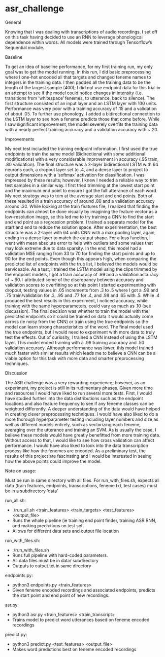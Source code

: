 # asr_challenge

General

Knowing that I was dealing with transcriptions of audio recordings, I set off on this task having decided to use an RNN to leverage phonological dependence within words. All models were trained through Tensorflow’s Sequential module. 


Baseline

To get an idea of baseline performance, for my first training run, my only goal was to get the model running. In this run, I did basic preprocessing where I one-hot encoded all that targets and changed feneme names to integers in the training data. I then padded all the training data to be the length of the largest sample (400); I did not use endpoint data for this trial in an attempt to see if the model could notice changes in intensity (i.e. transitions from ‘whitespace’ fenemes, to utterance, back to silence). The first structure consisted of an input layer and an LSTM layer with 100 units. Performance was very poor with a training accuracy of .15 and a validation of about .05. To further use phonology, I added a bidirectional connection to the LSTM layer to see how a feneme predicts those that come before. While I saw significant improvement, the model severely overfits the training data with a nearly perfect training accuracy and a validation accuracy with ~.20. 
        
Improvements

My next test included the training endpoint information. I first used the true endpoints to train the same model (Bidirectional with some additional modifications) with a very considerable improvement in accuracy (.95 train, .80 validation). The final structure was a 2-layer bidirectional LSTM with 64 neurons each, a dropout layer set to .4, and a dense layer to project to output dimensions with a ‘softmax’ activation for classification. I was impressed by these results; however, I knew I needed a reliable way to trim test samples in a similar way. I first tried trimming at the lowest start point and the maximum end point to ensure I got the full utterance of each word. My next strategy was to trim at the average start and end points. Both of these resulted in a train accuracy of around .80 and a validation accuracy around .30. 
While looking at the train features file, I realized that finding the endpoints can almost be done visually by imagining the feature vector as a low-resolution image, so this led me to try training a CNN to find the start and end point as a regression problem. I trained a separate model for the start and end to reduce the solution space. After experimentation, the best structure was a 2-layer with 64 units CNN with a max pooling layer, again, ending in a dense layer to match the output shape. For a loss function, I went with mean absolute error to help with outliers and some values that may look extreme due to data sparsity. In the end, this model had a validation MSE ranging from 33 to 70 for finding the start points and up to 90 for the end points. Even though this appears high, when comparing the predicted list of endpoints with the true list, I believed the models would be serviceable. 
As a test, I trained the LSTM model using the clips trimmed by the endpoint models, I got a train accuracy of .99 and a validation accuracy of ~.60. I attributed some of the discrepancy between accuracy and validation scores to overfitting so at this point I started experimenting with dropout, testing values in .05 increments from .3 to .5 where I got a .99 and .75 train/validation for .3, .95 and .77 for .4, and .98 and .65 with .5. While .4 produced the best results in this experiment, I noticed accuracy, while training with the same hyperparameters, could vary as much as .10 (see discussion). The final decision was whether to train the model with the predicted endpoints so it could be trained on data it would actually come across (ie noisy from the CNN) or train using the true endpoints so the model can learn strong characteristics of the word. The final model used the true endpoints, but I would need to experiment with more data to truly test the effects.
Out of curiosity, I trained a CNN instead of using the LSTM layer. This model ended training with a .99 training accuracy and .50 validation accuracy. Although performance was lower, this model trained much faster with similar results which leads me to believe a CNN can be a viable option for this task with more data and smarter preprocessing techniques.


Discussion

The ASR challenge was a very rewarding experience; however, as an experiment, my project is still in its rudimentary phases. Given more time and resources I would have liked to run several more tests. First, I would have studied further into the data distributions such as the endpoint locations and also feature frequency to see if any feneme classes can be weighted differently. A deeper understanding of the data would have helped in creating clever preprocessing techniques. I would have also liked to do a more thorough hyperparameter testing including layer numbers and size as well as different models entirely, such as vectorizing each feneme, averaging over the utterance and training an SVM. As is usually the case, I believe these models would have greatly benefitted from more training data. Without access to that, I would like to see how cross validation can affect performance. I would have also liked to look into the data transcription process like how the fenemes are encoded. 
        As a preliminary test, the results of this project are fascinating and I would be interested in seeing how the above points could improve the model. 


Note on usage:


Must be run in same directory with all files.
For run_with_files.sh, expects all data (train features, endpoints, transcriptions, feneme.txt, test cases) must be in a subdirectory ‘data’


run_all.sh:
* ./run_all.sh <train_features> <train_targets> <endpoints> <fenemes> <test_features> <output_file>
* Runs the whole pipeline (ie training end point finder, training ASR RNN, and making predictions on test set.
* Allows for different data sets and output file location


run_with_files.sh:
* ./run_with_files.sh
* Runs full pipeline with hard-coded parameters.
* All data files must be in data/ subdirectory
* Outputs to output.txt in same directory


endpoints.py:
* python3 endpoints.py <train_features> <endpoints> <fenemes>
* Given feneme encoded recordings and associated endpoints, predicts the start point and end point of new recordings.


asr.py:
* python3 asr.py <train_features> <train_transcript> <fenemes> <endpoints>
* Trains model to predict word utterances based on feneme encoded recordings


predict.py:
* python3 predict.py <test_features> <output_file>
* Makes word predictions best on feneme encoded recordings
